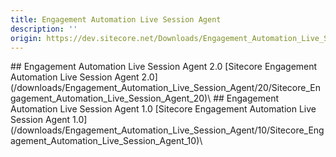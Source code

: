 ```yaml
---
title: Engagement Automation Live Session Agent
description: ''
origin: https://dev.sitecore.net/Downloads/Engagement_Automation_Live_Session_Agent.aspx
---
```


<Card variant='outlineRaised' px={0} mb={8}>
<CardHeader>
## Engagement Automation Live Session Agent 2.0
</CardHeader>
<CardBody>
[Sitecore Engagement Automation Live Session Agent 2.0](/downloads/Engagement_Automation_Live_Session_Agent/20/Sitecore_Engagement_Automation_Live_Session_Agent_20)\

</CardBody>          
</Card>
<Card variant='outlineRaised' px={0} mb={8}>
<CardHeader>
## Engagement Automation Live Session Agent 1.0
</CardHeader>
<CardBody>
[Sitecore Engagement Automation Live Session Agent 1.0](/downloads/Engagement_Automation_Live_Session_Agent/10/Sitecore_Engagement_Automation_Live_Session_Agent_10)\

</CardBody>          
</Card>